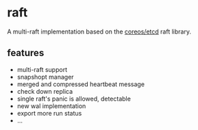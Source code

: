 # raft

A multi-raft implementation based on the [coreos/etcd](https://github.com/coreos/etcd) raft library.


## features  
- multi-raft support    
- snapshopt manager   
- merged and compressed heartbeat message    
- check down replica      
- single raft's panic is allowed, detectable  
- new wal implementation    
- export more run status    
- ...


